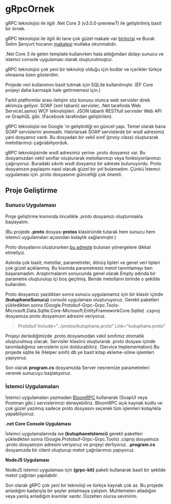 # gRpcOrnek

gRPC teknolojisi ile ilgili .Net Core 3 (v3.0.0-preview7) ile geliştirilmiş basit bir örnek.

gRPC teknolojisi ile ilgili iki tane çok güzel makale var <a href="https://medium.com/@sddkal/grpc-api-rehberi-6dc561070c03" target="_blank">birincisi</a> ve Burak Selim Şenyurt hocanın <a href="https://buraksenyurt.com/post/grpc-nedir-nasil-uygulanir" target="_blank">makalesi</a>  mutlaka okunmalıdır.

.Net Core 3 ile gelen template kullanırken hata aldığımdan dolayı sunucu ve istemci console uygulaması olarak oluşturulmuştur.

gRPC teknolojisi çok yeni bir teknoloji olduğu için kodlar ve içerikler türkçe olmasına özen gösterdim.

Projede veri kullanımını basit tutmak için SQLite kullanılmıştır. (EF Core projeyi daha karmaşık hale getirmemesi için.)

Farklı platformlar arası iletişim söz konusu olunca web servisler direk aklımıza geliyor. SOAP (xml tabanlı) servisler, .Net tarafında Web Service(.asmx) WCF teknolojileri. JSON tabanlı RESTfull servisler Web API ve GraphQL gibi. (Facebook tarafından geliştirilen).

gRPC teknolojisi ise Google 'ın geliştirdiği en güncel yapı. Temel olarak bana SOAP servislerini anımsattı. Hatırlarsak SOAP servislerde bir wsdl adresimiz yani dosyamız vardı. Bu dosyadan bir vekil sınıf (proxy class) oluşturarak metotlarımızı çağırabiliyorduk.

gRPC teknolojisinde wsdl adresimiz yerine .proto dosyamız var. Bu dosyamızdan vekil sınıflar oluşturarak metotlarımızı veya fonksiyonlarımızı çağırıyoruz.
Buradaki sıkıntı wsdl dosyamız bir adreste bulunuyordu. Proto dosyamızın paylaşımı nasıl olacak güzel bir yol bulamadım. Çünkü İstemci uygulaması için .proto dosyasının güncelliği çok önemli.

## Proje Geliştirme

### Sunucu Uygulaması

Proje geliştirme kısmında öncelikle *.proto* dosyamızı oluşturmakla başlayalım.

(Bu projede **.proto** dosyası **protos** klasöründe tutarak hem sunucu hem istemci uygulamaları açısından kolaylık sağlanmıştır.)

Proto dosyalarını oluştururken <a href="https://developers.google.com/protocol-buffers/docs/proto3" target="_blank">bu adreste</a> bulunan yönergelere dikkat etmeliyiz.

Aslında çok basit; metotlar, parametreler, dönüş tipleri ve genel veri tipleri çok güzel açıklanmış. Bu kısımda parametresiz metot tanımlamayı ben başaramadım.
Araştırmalarım sonucunda genel olarak Empty adında bir parametre oluşturulup içi boş geçilmiş. Bende metotların birinde o şekilde kullandım.

Proto dosyamızı yazdıktan sonra sunucu uygulamamız için bir klasör içinde **(kutuphaneSunucu)** console uygulaması oluşturuyoruz. Gerekli paketleri yükledikten sonra (Google.Protobuf-Grpc-Grpc.Tools-Microsoft.Data.Sqlite.Core-Microsoft.EntityFrameworkCore.Sqlite) .csproj dosyamıza proto dosyamızın adresini veriyoruz.

> Protobuf Include="../protos/kutuphane.proto" Link="kutuphane.proto"

Projeyi derlediğimizde .proto dosyamızdan vekil sınıfımız otomatik oluşturulmuş olacak. Servisler klasörü oluşturarak .proto dosyası içinde tanımladığımız servislerin içini doldurabiliriz. (Service Implementation) Bu projede sqlite ile (Helper sınıfı) db ye basit kitap ekleme-silme işlemleri yapıyoruz.

Son olarak **program.cs** dosyamızda Server nesnemize parametreleri vererek sunucuyu başlatıyoruz.

### İstemci Uygulamaları

İstemci uygulamaları yazmadan <a href="https://github.com/uw-labs/bloomrpc/releases" target="_blank">BloomRPC</a> kullanarak  (SoapUI veya Postman gibi.) servislerimizi deneyebiliriz. BloomRPC açık kaynak kodlu ve çok güzel yazılmış sadece proto dosyasını seçerek tüm işlemleri kolaylıkla yapabiliyoruz.

**.net Core Console Uygulaması**

İstemci uygulamalarında ise **(kutuphaneIstemci)** gerekli paketleri yükledikten sonra (Google.Protobuf-Grpc-Grpc.Tools) .csproj dosyamıza .proto dosyamızın adresini veriyoruz ve projeyi derliyoruz. **.program.cs** dosyamızda bir client oluşturup metot çağrılarımızı yapıyoruz.

**NodeJS Uygulaması**

NodeJS istemci uygulaması için **(grpc-kit)** paketi kullanarak basit bir şekilde metot çağrıları yapılabilir.

Son olarak gRPC çok yeni bir teknoloji ve türkçe kaynak çok az. Bu projede anladığım kadarıyla bir şeyler anlatmaya çalıştım. Muhtemelen atladığım veya yanlış anladığım kısımlar vardır. Düzelten olursa sevinirim.








